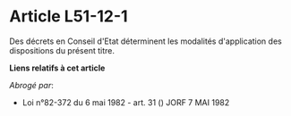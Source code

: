 # Article L51-12-1

Des décrets en Conseil d'Etat déterminent les modalités d'application des dispositions du présent titre.

**Liens relatifs à cet article**

_Abrogé par_:

  - Loi n°82-372 du 6 mai 1982 - art. 31 () JORF 7 MAI 1982

